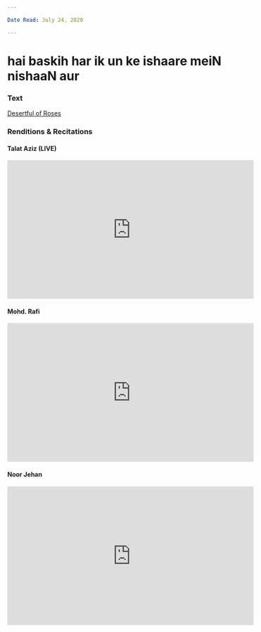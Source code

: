 ```yaml
---

Date Read: July 24, 2020

---
```


# hai baskih har ik un ke ishaare meiN nishaaN aur

### Text
[Desertful of Roses](http://www.columbia.edu/itc/mealac/pritchett/00ghalib/062/index_062.html)

### Renditions & Recitations

#### Talat Aziz (LIVE)

<iframe width="560" height="315" src="https://www.youtube.com/embed/cMnJ7HzxiUM" title="YouTube video player" frameborder="0" allow="accelerometer; autoplay; clipboard-write; encrypted-media; gyroscope; picture-in-picture" allowfullscreen></iframe>

#### Mohd. Rafi

<iframe width="560" height="315" src="https://www.youtube.com/embed/lPXkn-XyKUQ" title="YouTube video player" frameborder="0" allow="accelerometer; autoplay; clipboard-write; encrypted-media; gyroscope; picture-in-picture" allowfullscreen></iframe>

#### Noor Jehan

<iframe width="560" height="315" src="https://www.youtube.com/embed/S-QxO6D8vvk" title="YouTube video player" frameborder="0" allow="accelerometer; autoplay; clipboard-write; encrypted-media; gyroscope; picture-in-picture" allowfullscreen></iframe>

